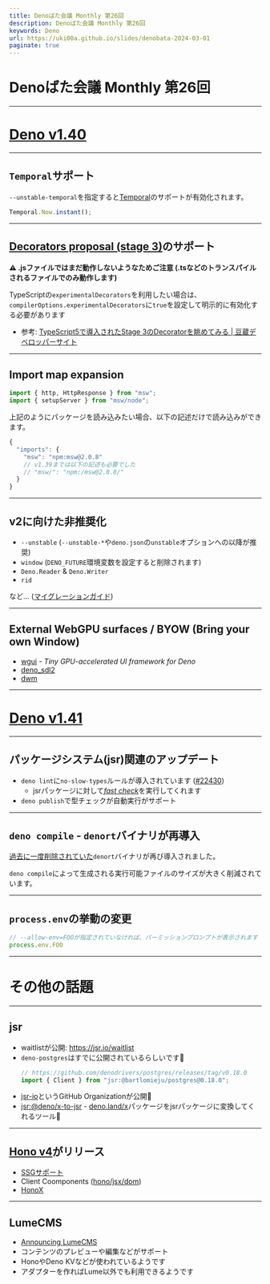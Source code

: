 ```yaml
---
title: Denoばた会議 Monthly 第26回
description: Denoばた会議 Monthly 第26回
keywords: Deno
url: https://uki00a.github.io/slides/denobata-2024-03-01
paginate: true
---
```


# Denoばた会議 Monthly 第26回

<!-- _class: lead -->

---

# [Deno v1.40](https://uki00a.github.io/deno-weekly/articles/deno/v1.40)

<!-- _class: lead -->

---

## `Temporal`サポート

`--unstable-temporal`を指定すると[Temporal](https://github.com/tc39/proposal-temporal)のサポートが有効化されます。

```javascript
Temporal.Now.instant();
```

---

## [Decorators proposal (stage 3)](https://github.com/tc39/proposal-decorators)のサポート

**⚠️ .jsファイルではまだ動作しないようなためご注意 (.tsなどのトランスパイルされるファイルでのみ動作します)**

TypeScriptの`experimentalDecorators`を利用したい場合は、`compilerOptions.experimentalDecorators`に`true`を設定して明示的に有効化する必要があります

- 参考: [TypeScript5で導入されたStage 3のDecoratorを眺めてみる | 豆蔵デベロッパーサイト](https://developer.mamezou-tech.com/blogs/2023/02/15/typescript5-decorator-intro/)

---

## Import map expansion

```javascript
import { http, HttpResponse } from "msw";
import { setupServer } from "msw/node";
```

上記のようにパッケージを読み込みたい場合、以下の記述だけで読み込みができます。

```javascript
{
  "imports": {
    "msw": "npm:msw@2.0.8"
    // v1.39までは以下の記述も必要でした
    // "msw/": "npm:/msw@2.0.8/"
  }
}
```

---

## v2に向けた非推奨化

- `--unstable` (`--unstable-*`や`deno.json`の`unstable`オプションへの以降が推奨)
- `window` (`DENO_FUTURE`環境変数を設定すると削除されます)
- `Deno.Reader` & `Deno.Writer`
- `rid`

など... ([マイグレーションガイド](https://github.com/denoland/deno-docs/blob/7269f8041a7e346d62657bb5b30ff0e92c0c7575/runtime/manual/advanced/migrate_deprecations.md))

---

## External WebGPU surfaces / BYOW (Bring your own Window)

- [wgui](https://github.com/littledivy/wgui) - _Tiny GPU-accelerated UI framework for Deno_
- [deno_sdl2](https://github.com/littledivy/deno_sdl2/commit/41bd7173a1eae1b62ba57dfa6def816b1811abac)
- [dwm](https://github.com/deno-windowing/dwm/releases/tag/0.3.4)

---

# [Deno v1.41](https://uki00a.github.io/deno-weekly/articles/deno/v1.41)

<!-- _class: lead -->

---

## パッケージシステム(jsr)関連のアップデート

- `deno lint`に`no-slow-types`ルールが導入されています ([#22430](https://github.com/denoland/deno/pull/22430))
  - jsrパッケージに対して[_fast check_](https://uki00a.github.io/deno-weekly/articles/2024/01/14.html)を実行してくれます
- `deno publish`で型チェックが自動実行がサポート

---

## `deno compile` - `denort`バイナリが再導入

[過去に一度削除されていた](https://github.com/denoland/deno/pull/10350)`denort`バイナリが再び導入されました。

`deno compile`によって生成される実行可能ファイルのサイズが大きく削減されています。

---

## `process.env`の挙動の変更

```javascript
// --allow-env=FOOが指定されていなければ、パーミッションプロンプトが表示されます
process.env.FOO
```

---

# その他の話題

<!-- _class: lead -->

---

## jsr

- waitlistが公開: https://jsr.io/waitlist
- `deno-postgres`はすでに公開されているらしいです👀
  ```typescript
  // https://github.com/denodrivers/postgres/releases/tag/v0.18.0
  import { Client } from "jsr:@bartlomieju/postgres@0.18.0";
  ```
- [jsr-io](https://github.com/jsr-io/jsr-npm)というGitHub Organizationが公開👀
- [jsr:@deno/x-to-jsr](https://github.com/denoland/x-to-jsr) - [deno.land/x](https://deno.land/x)パッケージをjsrパッケージに変換してくれるツール👀

---

## [Hono v4](https://zenn.dev/yusukebe/articles/b20025ebda310a)がリリース

- [SSGサポート](https://deno.land/x/hono@v4.0.8/adapter/deno/index.ts?s=toSSG)
- Client Coomponents ([hono/jsx/dom](https://deno.land/x/hono@v4.0.8/jsx/dom/index.ts))
- [HonoX](https://zenn.dev/yusukebe/articles/724940fa3f2450)

---

## LumeCMS

- [Announcing LumeCMS](https://lume.land/blog/posts/lume-cms/)
- コンテンツのプレビューや編集などがサポート
- HonoやDeno KVなどが使われているようです
- アダプターを作ればLume以外でも利用できるようです
